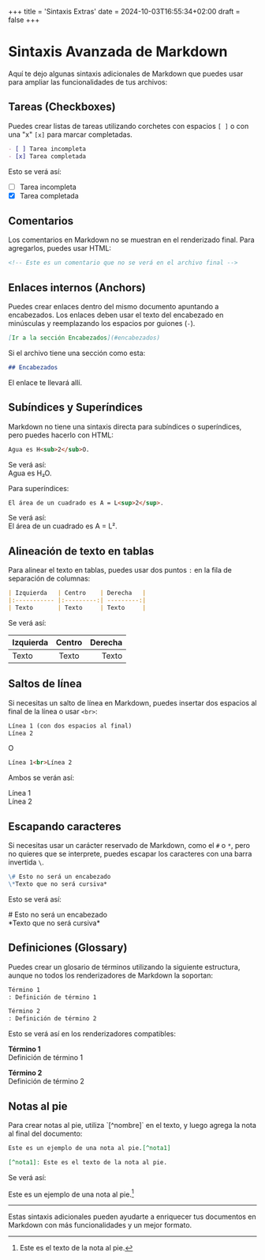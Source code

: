 +++
title = 'Sintaxis Extras'
date = 2024-10-03T16:55:34+02:00
draft = false
+++

# Sintaxis Avanzada de Markdown

Aquí te dejo algunas sintaxis adicionales de Markdown que puedes usar para ampliar las funcionalidades de tus archivos:

## Tareas (Checkboxes)

Puedes crear listas de tareas utilizando corchetes con espacios `[ ]` o con una "x" `[x]` para marcar completadas.

```markdown
- [ ] Tarea incompleta
- [x] Tarea completada
```

Esto se verá así:

- [ ] Tarea incompleta  
- [x] Tarea completada

## Comentarios

Los comentarios en Markdown no se muestran en el renderizado final. Para agregarlos, puedes usar HTML:

```html
<!-- Este es un comentario que no se verá en el archivo final -->
```

## Enlaces internos (Anchors)

Puedes crear enlaces dentro del mismo documento apuntando a encabezados. Los enlaces deben usar el texto del encabezado en minúsculas y reemplazando los espacios por guiones (`-`).

```markdown
[Ir a la sección Encabezados](#encabezados)
```

Si el archivo tiene una sección como esta:

```markdown
## Encabezados
```

El enlace te llevará allí.

## Subíndices y Superíndices

Markdown no tiene una sintaxis directa para subíndices o superíndices, pero puedes hacerlo con HTML:

```markdown
Agua es H<sub>2</sub>O.
```

Se verá así:  
Agua es H₂O.

Para superíndices:

```markdown
El área de un cuadrado es A = L<sup>2</sup>.
```

Se verá así:  
El área de un cuadrado es A = L².

## Alineación de texto en tablas

Para alinear el texto en tablas, puedes usar dos puntos `:` en la fila de separación de columnas:

```markdown
| Izquierda   | Centro    | Derecha   |
|:----------- |:---------:| ---------:|
| Texto       | Texto     | Texto     |
```

Se verá así:

| Izquierda   | Centro    | Derecha   |
|:----------- |:---------:| ---------:|
| Texto       | Texto     | Texto     |

## Saltos de línea

Si necesitas un salto de línea en Markdown, puedes insertar dos espacios al final de la línea o usar `<br>`:

```markdown
Línea 1 (con dos espacios al final)  
Línea 2
```

O

```markdown
Línea 1<br>Línea 2
```

Ambos se verán así:

Línea 1  
Línea 2

## Escapando caracteres

Si necesitas usar un carácter reservado de Markdown, como el `#` o `*`, pero no quieres que se interprete, puedes escapar los caracteres con una barra invertida `\`.

```markdown
\# Esto no será un encabezado
\*Texto que no será cursiva*
```

Esto se verá así:

\# Esto no será un encabezado  
\*Texto que no será cursiva*

## Definiciones (Glossary)

Puedes crear un glosario de términos utilizando la siguiente estructura, aunque no todos los renderizadores de Markdown la soportan:

```markdown
Término 1
: Definición de término 1

Término 2
: Definición de término 2
```

Esto se verá así en los renderizadores compatibles:

**Término 1**  
Definición de término 1

**Término 2**  
Definición de término 2

## Notas al pie

Para crear notas al pie, utiliza \`[^nombre]\` en el texto, y luego agrega la nota al final del documento:

```markdown
Este es un ejemplo de una nota al pie.[^nota1]

[^nota1]: Este es el texto de la nota al pie.
```

Se verá así:

Este es un ejemplo de una nota al pie.[^nota1]

[^nota1]: Este es el texto de la nota al pie.

---

Estas sintaxis adicionales pueden ayudarte a enriquecer tus documentos en Markdown con más funcionalidades y un mejor formato.

